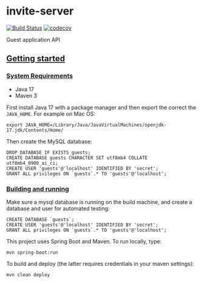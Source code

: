 # invite-server
[![Build Status](https://github.com/SURFnet/invite-server/actions/workflows/maven.yml/badge.svg)](https://github.com/SURFnet/invite-server/actions/workflows/maven.yml/badge.svg)
[![codecov](https://codecov.io/gh/SURFnet/invite-server/branch/main/graph/badge.svg?token=HZ7ES3TLQ9)](https://codecov.io/gh/SURFnet/invite-server)

Guest application API

## [Getting started](#getting-started)

### [System Requirements](#system-requirements)

- Java 17
- Maven 3

First install Java 17 with a package manager and then export the correct the `JAVA_HOME`. For example on Mac OS:
```
export JAVA_HOME=/Library/Java/JavaVirtualMachines/openjdk-17.jdk/Contents/Home/
```
Then create the MySQL database:
```
DROP DATABASE IF EXISTS guests;
CREATE DATABASE guests CHARACTER SET utf8mb4 COLLATE utf8mb4_0900_ai_ci;
CREATE USER 'guests'@'localhost' IDENTIFIED BY 'secret';
GRANT ALL privileges ON `guests`.* TO 'guests'@'localhost';
```

### [Building and running](#building-and-running)
Make sure a mysql database is running on the build machine, and create a database and user for automated testing:

```
CREATE DATABASE `guests`;
CREATE USER 'guests'@'localhost' IDENTIFIED BY 'secret';
GRANT ALL privileges ON `guests`.* TO 'guests'@'localhost';
```

This project uses Spring Boot and Maven. To run locally, type:
```
mvn spring-boot:run
```
To build and deploy (the latter requires credentials in your maven settings):
```
mvn clean deploy
```
